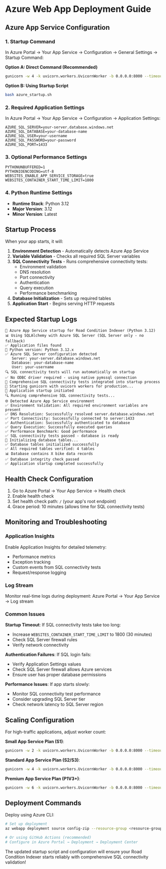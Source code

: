 # Azure Web App Deployment Guide

## Azure App Service Configuration

### 1. Startup Command
In Azure Portal → Your App Service → Configuration → General Settings → Startup Command:

**Option A: Direct Command (Recommended)**
```bash
gunicorn -w 4 -k uvicorn.workers.UvicornWorker -b 0.0.0.0:8000 --timeout 120 --preload --access-logfile=- --error-logfile=- --log-level info main:app
```

**Option B: Using Startup Script**
```bash
bash azure_startup.sh
```

### 2. Required Application Settings
In Azure Portal → Your App Service → Configuration → Application Settings:

```
AZURE_SQL_SERVER=your-server.database.windows.net
AZURE_SQL_DATABASE=your-database-name
AZURE_SQL_USER=your-username
AZURE_SQL_PASSWORD=your-password
AZURE_SQL_PORT=1433
```

### 3. Optional Performance Settings
```
PYTHONUNBUFFERED=1
PYTHONIOENCODING=utf-8
WEBSITES_ENABLE_APP_SERVICE_STORAGE=true
WEBSITES_CONTAINER_START_TIME_LIMIT=1800
```

### 4. Python Runtime Settings
- **Runtime Stack**: Python 3.12
- **Major Version**: 3.12
- **Minor Version**: Latest

## Startup Process

When your app starts, it will:

1. **Environment Detection** - Automatically detects Azure App Service
2. **Variable Validation** - Checks all required SQL Server variables
3. **SQL Connectivity Tests** - Runs comprehensive connectivity tests:
   - Environment validation
   - DNS resolution
   - Port connectivity  
   - Authentication
   - Query execution
   - Performance benchmarking
4. **Database Initialization** - Sets up required tables
5. **Application Start** - Begins serving HTTP requests

## Expected Startup Logs

```
🚀 Azure App Service startup for Road Condition Indexer (Python 3.12)
📊 Using SQLAlchemy with Azure SQL Server (SQL Server only - no fallback)
✅ Application files found
🐍 Python version: Python 3.12.x
✅ Azure SQL Server configuration detected
   Server: your-server.database.windows.net
   Database: your-database-name
   User: your-username
🔍 SQL connectivity tests will run automatically on startup
✅ No ODBC driver required - using native pymssql connection
🧪 Comprehensive SQL connectivity tests integrated into startup process
🌟 Starting gunicorn with uvicorn workers for production...
🚀 Application startup initiated
🔍 Running comprehensive SQL connectivity tests...
🌐 Detected Azure App Service environment
✅ Environment Validation: All required environment variables are present
✅ DNS Resolution: Successfully resolved server.database.windows.net
✅ Port Connectivity: Successfully connected to server:1433
✅ Authentication: Successfully authenticated to database
✅ Query Execution: Successfully executed queries
✅ Performance Benchmark: Good performance
✅ SQL connectivity tests passed - database is ready
🔧 Initializing database tables...
✅ Database tables initialized successfully
✅ All required tables verified: 4 tables
📊 Database contains X bike data records
✅ Database integrity check passed
✅ Application startup completed successfully
```

## Health Check Configuration

1. Go to Azure Portal → Your App Service → Health check
2. Enable health check
3. Set health check path: `/` (your app's root endpoint)
4. Grace period: 10 minutes (allows time for SQL connectivity tests)

## Monitoring and Troubleshooting

### Application Insights
Enable Application Insights for detailed telemetry:
- Performance metrics
- Exception tracking
- Custom events from SQL connectivity tests
- Request/response logging

### Log Stream
Monitor real-time logs during deployment:
Azure Portal → Your App Service → Log stream

### Common Issues

**Startup Timeout**: If SQL connectivity tests take too long:
- Increase `WEBSITES_CONTAINER_START_TIME_LIMIT` to 1800 (30 minutes)
- Check SQL Server firewall rules
- Verify network connectivity

**Authentication Failures**: If SQL login fails:
- Verify Application Settings values
- Check SQL Server firewall allows Azure services
- Ensure user has proper database permissions

**Performance Issues**: If app starts slowly:
- Monitor SQL connectivity test performance
- Consider upgrading SQL Server tier
- Check network latency to SQL Server region

## Scaling Configuration

For high-traffic applications, adjust worker count:

**Small App Service Plan (S1)**:
```bash
gunicorn -w 2 -k uvicorn.workers.UvicornWorker -b 0.0.0.0:8000 --timeout 120 --preload main:app
```

**Standard App Service Plan (S2/S3)**:
```bash
gunicorn -w 4 -k uvicorn.workers.UvicornWorker -b 0.0.0.0:8000 --timeout 120 --preload main:app
```

**Premium App Service Plan (P1V3+)**:
```bash
gunicorn -w 6 -k uvicorn.workers.UvicornWorker -b 0.0.0.0:8000 --timeout 180 --max-requests 1000 --preload main:app
```

## Deployment Commands

Deploy using Azure CLI:
```bash
# Set up deployment
az webapp deployment source config-zip --resource-group <resource-group> --name <app-name> --src <zip-file>

# Or using GitHub Actions (recommended)
# Configure in Azure Portal → Deployment → Deployment Center
```

The updated startup script and configuration will ensure your Road Condition Indexer starts reliably with comprehensive SQL connectivity validation!

